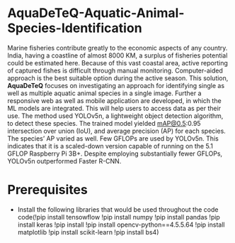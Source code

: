 # AquaDeTeQ-Aquatic-Animal-Species-Identification

Marine fisheries contribute greatly to the economic aspects of any country. India, having a coastline of almost 8000 KM, a surplus of fisheries potential could be estimated here. Because of this vast coastal area, active reporting of captured fishes is difficult through manual monitoring. Computer-aided approach is the best suitable option during the active season. This solution, **AquaDeTeQ** focuses on investigating an approach for identifying single as well as multiple aquatic animal species in a single image. Further a responsive web as well as mobile application are developed, in which the ML models are integrated. This will help users to access data as per their use. The method used YOLOv5n, a lightweight object detection algorithm, to detect these species. The trained model yielded mAP@0.5:0.95 intersection over union (IoU), and average precision (AP) for each species. The species’ AP varied as well. Few GFLOPs are used by YOLOv5n. This indicates that it is a scaled-down version capable of running on the 5.1 GFLOP Raspberry Pi 3B+. Despite employing substantially fewer GFLOPs, YOLOv5n outperformed Faster R-CNN.

# Prerequisites
* Install the following libraries that would be used throughout the code
code(!pip install tensowflow
!pip install numpy
!pip install pandas
!pip install keras
!pip install
!pip install opencv-python==4.5.5.64
!pip install matplotlib
!pip install scikit-learn
!pip install bs4)
